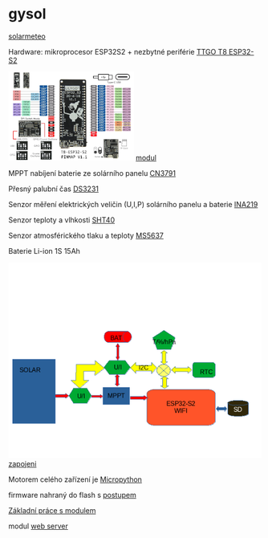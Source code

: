 # gysol
[solarmeteo](https://github.com/androidalekra/gysol)

Hardware:
mikroprocesor ESP32S2 + nezbytné periférie [TTGO T8 ESP32-S2](http://www.lilygo.cn/prod_view.aspx?TypeId=50063&Id=1300&FId=t3:50063:3)

![TTGO T8 ESP32-S2](obrazky/ttgo_s3_t8l.png)
[modul](obrazky/ttgo_s3_t8.png)

MPPT nabíjení baterie ze solárního panelu [CN3791](https://www.laskakit.cz/solarni-nabijecka-li-ion-clanku-cn3791-1s/)

Přesný palubní čas [DS3231](https://www.laskakit.cz/arduino-rtc-hodiny-realneho-casu-ds3231-at24c32/)

Senzor měření elektrických veličin (U,I,P) solárního panelu a baterie [INA219](https://www.laskakit.cz/proudovy-senzor-3-2a--i2c--ina219/)

Senzor teploty a vlhkosti [SHT40](https://sensirion.com/products/catalog/SHT40/)

Senzor atmosférického tlaku a teploty [MS5637](https://www.te.com/usa-en/product-MS563702BA03-50.html)

Baterie Li-ion 1S 15Ah

![zapojeni](obrazky/zapojenil.png)
[zapojeni](obrazky/zapojeni.png)

Motorem celého zařízení je [Micropython](https://micropython.org/)

firmware nahraný do flash s [postupem](https://micropython.org/download/ESP32_S2_WROVER/)

[Základní práce s modulem](https://docs.micropython.org/en/latest/esp32/quickref.html)

modul [web server](https://github.com/jczic/MicroWebSrv2)

